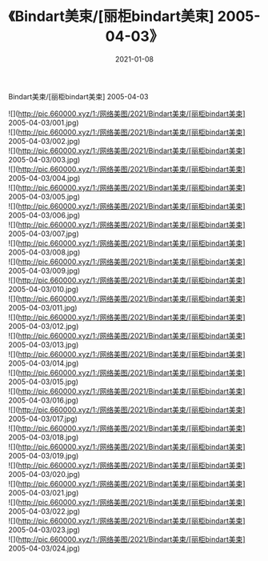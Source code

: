 ﻿---
layout: post
title:  《Bindart美束/[丽柜bindart美束] 2005-04-03》
date:   2021-01-08
img: http://pic.660000.xyz/1:/网络美图/2021/Bindart美束/[丽柜bindart美束] 2005-04-03/000.jpg
categories: [美女, 清纯, 唯美]
---

Bindart美束/[丽柜bindart美束] 2005-04-03

 ![](http://pic.660000.xyz/1:/网络美图/2021/Bindart美束/[丽柜bindart美束] 2005-04-03/001.jpg) <br>![](http://pic.660000.xyz/1:/网络美图/2021/Bindart美束/[丽柜bindart美束] 2005-04-03/002.jpg) <br>![](http://pic.660000.xyz/1:/网络美图/2021/Bindart美束/[丽柜bindart美束] 2005-04-03/003.jpg) <br>![](http://pic.660000.xyz/1:/网络美图/2021/Bindart美束/[丽柜bindart美束] 2005-04-03/004.jpg) <br>![](http://pic.660000.xyz/1:/网络美图/2021/Bindart美束/[丽柜bindart美束] 2005-04-03/005.jpg) <br>![](http://pic.660000.xyz/1:/网络美图/2021/Bindart美束/[丽柜bindart美束] 2005-04-03/006.jpg) <br>![](http://pic.660000.xyz/1:/网络美图/2021/Bindart美束/[丽柜bindart美束] 2005-04-03/007.jpg) <br>![](http://pic.660000.xyz/1:/网络美图/2021/Bindart美束/[丽柜bindart美束] 2005-04-03/008.jpg) <br>![](http://pic.660000.xyz/1:/网络美图/2021/Bindart美束/[丽柜bindart美束] 2005-04-03/009.jpg) <br>![](http://pic.660000.xyz/1:/网络美图/2021/Bindart美束/[丽柜bindart美束] 2005-04-03/010.jpg) <br>![](http://pic.660000.xyz/1:/网络美图/2021/Bindart美束/[丽柜bindart美束] 2005-04-03/011.jpg) <br>![](http://pic.660000.xyz/1:/网络美图/2021/Bindart美束/[丽柜bindart美束] 2005-04-03/012.jpg) <br>![](http://pic.660000.xyz/1:/网络美图/2021/Bindart美束/[丽柜bindart美束] 2005-04-03/013.jpg) <br>![](http://pic.660000.xyz/1:/网络美图/2021/Bindart美束/[丽柜bindart美束] 2005-04-03/014.jpg) <br>![](http://pic.660000.xyz/1:/网络美图/2021/Bindart美束/[丽柜bindart美束] 2005-04-03/015.jpg) <br>![](http://pic.660000.xyz/1:/网络美图/2021/Bindart美束/[丽柜bindart美束] 2005-04-03/016.jpg) <br>![](http://pic.660000.xyz/1:/网络美图/2021/Bindart美束/[丽柜bindart美束] 2005-04-03/017.jpg) <br>![](http://pic.660000.xyz/1:/网络美图/2021/Bindart美束/[丽柜bindart美束] 2005-04-03/018.jpg) <br>![](http://pic.660000.xyz/1:/网络美图/2021/Bindart美束/[丽柜bindart美束] 2005-04-03/019.jpg) <br>![](http://pic.660000.xyz/1:/网络美图/2021/Bindart美束/[丽柜bindart美束] 2005-04-03/020.jpg) <br>![](http://pic.660000.xyz/1:/网络美图/2021/Bindart美束/[丽柜bindart美束] 2005-04-03/021.jpg) <br>![](http://pic.660000.xyz/1:/网络美图/2021/Bindart美束/[丽柜bindart美束] 2005-04-03/022.jpg) <br>![](http://pic.660000.xyz/1:/网络美图/2021/Bindart美束/[丽柜bindart美束] 2005-04-03/023.jpg) <br>![](http://pic.660000.xyz/1:/网络美图/2021/Bindart美束/[丽柜bindart美束] 2005-04-03/024.jpg) <br>